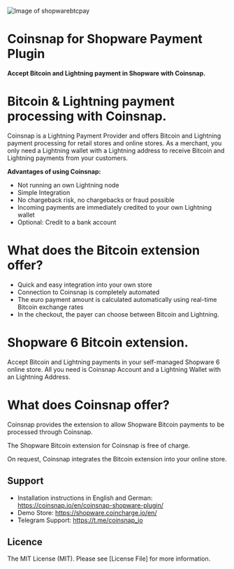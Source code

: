 ![Image of shopwarebtcpay](https://coinsnap.io/wp-content/uploads/2023/11/Coinsnap-for-Shopware.png)

# Coinsnap for Shopware Payment Plugin

**Accept Bitcoin and Lightning payment in Shopware with Coinsnap.**

# Bitcoin & Lightning payment processing with Coinsnap.

Coinsnap is a Lightning Payment Provider and offers Bitcoin and Lightning payment processing for retail stores and online stores.
As a merchant, you only need a Lightning wallet with a Lightning address to receive Bitcoin and Lightning payments from your customers.

**Advantages of using Coinsnap:**

- Not running an own Lightning node
- Simple Integration
- No chargeback risk, no chargebacks or fraud possible
- Incoming payments are immediately credited to your own Lightning wallet
- Optional: Credit to a bank account

# What does the Bitcoin extension offer?

- Quick and easy integration into your own store
- Connection to Coinsnap is completely automated
- The euro payment amount is calculated automatically using real-time Bitcoin exchange rates
- In the checkout, the payer can choose between Bitcoin and Lightning.

# Shopware 6 Bitcoin extension.

Accept Bitcoin and Lightning payments in your self-managed Shopware 6 online store.
All you need is Coinsnap Account and a Lightning Wallet with an Lightning Address.

# What does Coinsnap offer?

Coinsnap provides the extension to allow Shopware Bitcoin payments to be processed through Coinsnap.

The Shopware Bitcoin extension for Coinsnap is free of charge.

On request, Coinsnap integrates the Bitcoin extension into your online store.

## Support

- Installation instructions in English and German: https://coinsnap.io/en/coinsnap-shopware-plugin/
- Demo Store: https://shopware.coincharge.io/en/
- Telegram Support: https://t.me/coinsnap_io


## Licence

The MIT License (MIT). Please see [License File] for more information.
